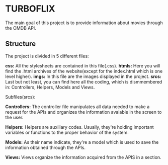 # TURBOFLIX

The main goal of this project is to provide information about movies through the OMDB API. 

## Structure

The project is divided in 5 different files:

**css:** All the stylesheets are contained in this file(.css).
**htmls:** Here you will find the .html archives of the website(except for the index.html which is one level higher).
**imgs:** In this file are the images displayed in the project.
**srcs:** Last but not least, you can find here all the coding, which is dismmembered in: Controllers, Helpers, Models and Views.

Subfiles(srcs):

**Controllers:** The controller file manipulates all data needed to make a request for the APIs and organizes the information avaiable in the screen to the user.

**Helpers:** Helpers are auxiliary codes. Usually, they're holding important variables or functions to the proper behavior of the system.

**Models:** As their name indicate, they're a model which is used to save the information obtained through the APIs.

**Views:** Views organize the information acquired from the APIS in a section.

